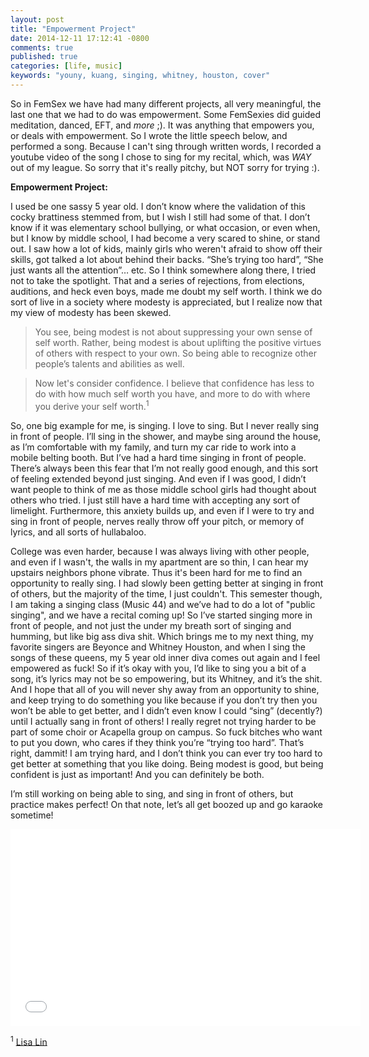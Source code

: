 ```yaml
---
layout: post
title: "Empowerment Project"
date: 2014-12-11 17:12:41 -0800
comments: true
published: true
categories: [life, music]
keywords: "youny, kuang, singing, whitney, houston, cover"
---
```


So in FemSex we have had many different projects, all very meaningful, the last one that we had to do was empowerment. Some FemSexies did guided meditation, danced, EFT, and *more* ;). It was anything that empowers you, or deals with empowerment. So I wrote the little speech below, and performed a song. Because I can't sing through written words, I recorded a youtube video of the song I chose to sing for my recital, which, was *WAY* out of my league. So sorry that it's really pitchy, but NOT sorry for trying :). 

**Empowerment Project:**

I used  be one sassy 5 year old. I don’t know where the validation of this cocky brattiness stemmed from, but I wish I still had some of that. I don’t know if it was elementary school bullying, or what occasion, or even when, but I know by middle school, I had become a very scared to shine, or stand out. I saw how a lot of kids, mainly girls who weren't afraid to show off their skills, got talked a lot about behind their backs. “She’s trying too hard”, “She just wants all the attention”… etc. So I think somewhere along there, I tried not to take the spotlight. That and a series of rejections, from elections, auditions, and heck even boys, made me doubt my self worth. I think we do sort of live in a society where modesty is appreciated, but I realize now that my view of modesty has been skewed. 

>You see, being modest is not about suppressing your own sense of self worth. Rather, being modest is about uplifting the positive virtues of others with respect to your own. So being able to recognize other people’s talents and abilities as well. 

>Now let's consider confidence. I believe that confidence has less to do with how much self worth you have, and more to do with where you derive your self worth.<sup>1</sup>

<!--more-->

So, one big example for me, is singing. I love to sing. But I never really sing in front of people. I’ll sing in the shower, and maybe sing around the house, as I’m comfortable with my family, and turn my car ride to work into a mobile belting booth. But I’ve had a hard time singing in front of people.  There’s always been this fear that I’m not really good enough, and this sort of feeling extended beyond just singing. And even if I was good, I didn’t want people to think of me as those middle school girls had thought about others who tried. I just still have a hard time with accepting any sort of limelight. Furthermore, this anxiety builds up, and even if I were to try and sing in front of people, nerves really throw off your pitch, or memory of lyrics, and all sorts of hullabaloo. 

College was even harder, because I was always living with other people, and even if I wasn't, the walls in my apartment are so thin, I can hear my upstairs neighbors phone vibrate. Thus it's been hard for me to find an opportunity to really sing. I had slowly been getting better at singing in front of others, but the majority of the time, I just couldn't. This semester though, I am taking a singing class (Music 44) and we’ve had to do a lot of "public singing", and we have a recital coming up! So I’ve started singing more in front of people, and not just the under my breath sort of singing and humming, but like big ass diva shit. Which brings me to my next thing, my favorite singers are Beyonce and Whitney Houston, and when I sing the songs of these queens, my 5 year old inner diva comes out again and I feel empowered as fuck! So if it’s okay with you, I’d like to sing you a bit of a song, it’s lyrics may not be so empowering, but its Whitney, and it’s the shit. And I hope that all of you will never shy away from an opportunity to shine, and keep trying to do something you like because if you don’t try then you won’t be able to get better, and I didn’t even know I could “sing” (decently?) until I actually sang in front of others! I really regret not trying harder to be part of some choir or Acapella group on campus. So fuck bitches who want to put you down, who cares if they think you’re “trying too hard”. That’s right, dammit! I am trying hard, and I don’t think you can ever try too hard to get better at something that you like doing. Being modest is good, but being confident is just as important! And you can definitely be both. 

I’m still working on being able to sing, and sing in front of others, but practice makes perfect! On that note, let’s all get boozed up and go karaoke sometime! 


<iframe width="560" height="315" src="//www.youtube.com/embed/yzrK2X60_VY?start=3" frameborder="0" allowfullscreen></iframe>

<sup>1</sup> [Lisa Lin](http://qr.ae/qHKDm)